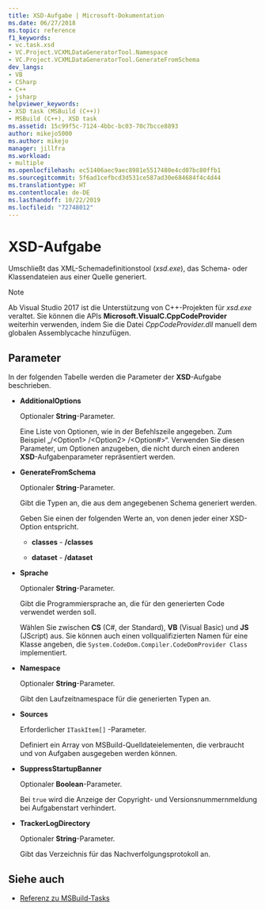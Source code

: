 ```yaml
---
title: XSD-Aufgabe | Microsoft-Dokumentation
ms.date: 06/27/2018
ms.topic: reference
f1_keywords:
- vc.task.xsd
- VC.Project.VCXMLDataGeneratorTool.Namespace
- VC.Project.VCXMLDataGeneratorTool.GenerateFromSchema
dev_langs:
- VB
- CSharp
- C++
- jsharp
helpviewer_keywords:
- XSD task (MSBuild (C++))
- MSBuild (C++), XSD task
ms.assetid: 15c99f5c-7124-4bbc-bc03-70c7bcce8893
author: mikejo5000
ms.author: mikejo
manager: jillfra
ms.workload:
- multiple
ms.openlocfilehash: ec51406aec9aec8981e5517480e4cd07bc80ffb1
ms.sourcegitcommit: 5f6ad1cefbcd3d531ce587ad30e684684f4c4d44
ms.translationtype: HT
ms.contentlocale: de-DE
ms.lasthandoff: 10/22/2019
ms.locfileid: "72748012"
---
```

# <a name="xsd-task"></a>XSD-Aufgabe
Umschließt das XML-Schemadefinitionstool (*xsd.exe*), das Schema- oder Klassendateien aus einer Quelle generiert.

> [!NOTE]
> Ab Visual Studio 2017 ist die Unterstützung von C++-Projekten für *xsd.exe* veraltet. Sie können die APIs **Microsoft.VisualC.CppCodeProvider** weiterhin verwenden, indem Sie die Datei *CppCodeProvider.dll* manuell dem globalen Assemblycache hinzufügen.

## <a name="parameters"></a>Parameter
 In der folgenden Tabelle werden die Parameter der **XSD**-Aufgabe beschrieben.

- **AdditionalOptions**

     Optionaler **String**-Parameter.

     Eine Liste von Optionen, wie in der Befehlszeile angegeben. Zum Beispiel „/\<Option1> /\<Option2> /\<Option#>“. Verwenden Sie diesen Parameter, um Optionen anzugeben, die nicht durch einen anderen **XSD**-Aufgabenparameter repräsentiert werden.

- **GenerateFromSchema**

  Optionaler **String**-Parameter.

  Gibt die Typen an, die aus dem angegebenen Schema generiert werden.

  Geben Sie einen der folgenden Werte an, von denen jeder einer XSD-Option entspricht.

  - **classes** -  **/classes**

  - **dataset** -  **/dataset**

- **Sprache**

     Optionaler **String**-Parameter.

     Gibt die Programmiersprache an, die für den generierten Code verwendet werden soll.

     Wählen Sie zwischen **CS** (C#, der Standard), **VB** (Visual Basic) und **JS** (JScript) aus. Sie können auch einen vollqualifizierten Namen für eine Klasse angeben, die `System.CodeDom.Compiler.CodeDomProvider Class` implementiert.

- **Namespace**

     Optionaler **String**-Parameter.

     Gibt den Laufzeitnamespace für die generierten Typen an.

- **Sources**

     Erforderlicher `ITaskItem[]` -Parameter.

     Definiert ein Array von MSBuild-Quelldateielementen, die verbraucht und von Aufgaben ausgegeben werden können.

- **SuppressStartupBanner**

     Optionaler **Boolean**-Parameter.

     Bei `true` wird die Anzeige der Copyright- und Versionsnummernmeldung bei Aufgabenstart verhindert.

- **TrackerLogDirectory**

     Optionaler **String**-Parameter.

     Gibt das Verzeichnis für das Nachverfolgungsprotokoll an.

## <a name="see-also"></a>Siehe auch
- [Referenz zu MSBuild-Tasks](../msbuild/msbuild-task-reference.md)
